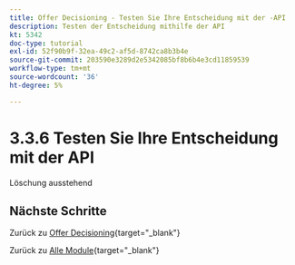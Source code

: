 ```yaml
---
title: Offer Decisioning - Testen Sie Ihre Entscheidung mit der -API
description: Testen der Entscheidung mithilfe der API
kt: 5342
doc-type: tutorial
exl-id: 52f90b9f-32ea-49c2-af5d-8742ca8b3b4e
source-git-commit: 203590e3289d2e5342085bf8b6b4e3cd11859539
workflow-type: tm+mt
source-wordcount: '36'
ht-degree: 5%

---
```


# 3.3.6 Testen Sie Ihre Entscheidung mit der API

Löschung ausstehend

## Nächste Schritte

Zurück zu [Offer Decisioning](offer-decisioning.md){target="_blank"}

Zurück zu [Alle Module](./../../../../overview.md){target="_blank"}
